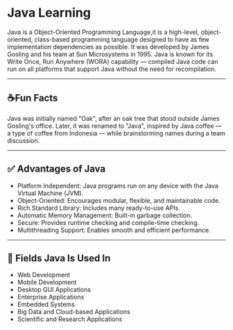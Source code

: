 # Java Learning

Java is a Object-Oriented Programming Language,it is a high-level, object-oriented, class-based programming language designed to have as few implementation dependencies as possible. It was developed by James Gosling and his team at Sun Microsystems in 1995. Java is known for its Write Once, Run Anywhere (WORA) capability — compiled Java code can run on all platforms that support Java without the need for recompilation.

---

## ☕Fun Facts

Java was initially named "Oak", after an oak tree that stood outside James Gosling's office.
Later, it was renamed to "Java", inspired by Java coffee — a type of coffee from Indonesia — while brainstorming names during a team discussion.

---

## ✅ Advantages of Java

- Platform Independent: Java programs run on any device with the Java Virtual Machine (JVM).
- Object-Oriented: Encourages modular, flexible, and maintainable code.
- Rich Standard Library: Includes many ready-to-use APIs.
- Automatic Memory Management: Built-in garbage collection.
- Secure: Provides runtime checking and compile-time checking.
- Multithreading Support: Enables smooth and efficient performance.

---

## 🚀 Fields Java Is Used In

- Web Development
- Mobile Development
- Desktop GUI Applications
- Enterprise Applications
- Embedded Systems
- Big Data and Cloud-based Applications
- Scientific and Research Applications
